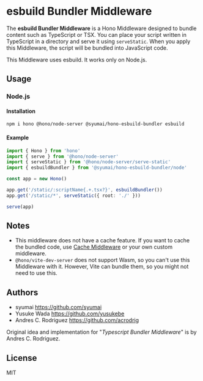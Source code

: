 # esbuild Bundler Middleware

The **esbuild Bundler Middleware** is a Hono Middleware designed to bundle content such as TypeScript or TSX.
You can place your script written in TypeScript in a directory and serve it using `serveStatic`.
When you apply this Middleware, the script will be bundled into JavaScript code.

This Middleware uses esbuild. It works only on Node.js.

## Usage

### Node.js

#### Installation

```text
npm i hono @hono/node-server @syumai/hono-esbuild-bundler esbuild
```

#### Example

```ts
import { Hono } from 'hono'
import { serve } from '@hono/node-server'
import { serveStatic } from '@hono/node-server/serve-static'
import { esbuildBundler } from '@syumai/hono-esbuild-bundler/node'

const app = new Hono()

app.get('/static/:scriptName{.+.tsx?}', esbuildBundler())
app.get('/static/*', serveStatic({ root: './' }))

serve(app)
```

## Notes

- This middleware does not have a cache feature. If you want to cache the bundled code, use [Cache Middleware](https://hono.dev/middleware/builtin/cache) or your own custom middleware.
- `@hono/vite-dev-server` does not support Wasm, so you can't use this Middleware with it. However, Vite can bundle them, so you might not need to use this.

## Authors

- syumai <https://github.com/syumai>
- Yusuke Wada <https://github.com/yusukebe>
- Andres C. Rodriguez <https://github.com/acrodrig>

Original idea and implementation for "_Typescript Bundler Middleware_" is by Andres C. Rodriguez.

## License

MIT
